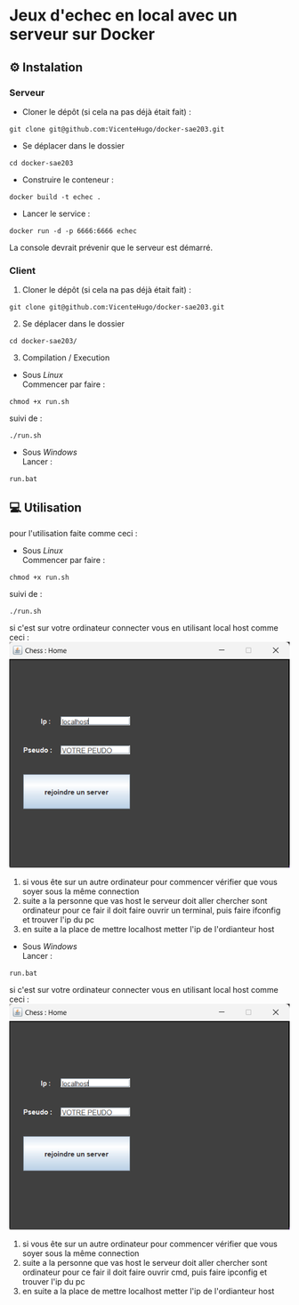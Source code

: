 # Jeux d'echec en local avec un serveur sur Docker



## ⚙️ Instalation
### Serveur

- Cloner le dépôt (si cela na pas déjà était fait) : 
```shell
git clone git@github.com:VicenteHugo/docker-sae203.git
```

- Se déplacer dans le dossier 
```shell
cd docker-sae203
```

- Construire le conteneur :
```shell
docker build -t echec .
```

- Lancer le service :
```shell
docker run -d -p 6666:6666 echec
```

La console devrait prévenir que le serveur est démarré.

### Client
1. Cloner le dépôt (si cela na pas déjà était fait) : 
```shell
git clone git@github.com:VicenteHugo/docker-sae203.git
```

2. Se déplacer dans le dossier 
```shell
cd docker-sae203/
```

3. Compilation / Execution
- Sous *Linux*  
Commencer par faire :
```shell
chmod +x run.sh
```
suivi de :
```shell
./run.sh
```
- Sous *Windows*  
Lancer :
```shell
run.bat
```

## 💻 Utilisation

pour l'utilisation faite comme ceci :

- Sous *Linux*  
Commencer par faire :
```shell
chmod +x run.sh
```
suivi de :
```shell
./run.sh
```
si c'est sur votre ordinateur connecter vous en utilisant local host comme ceci :  
 ![Texte alternatif](/imageREADME/connectPanel.png "Titre de l'image")
  
1. si vous ête sur un autre ordinateur pour commencer vérifier que vous soyer sous la même connection  
2. suite a la personne que vas host le serveur doit aller chercher sont ordinateur pour ce fair il doit faire ouvrir un terminal, puis faire ifconfig et trouver l'ip du pc
3. en suite a la place de mettre localhost metter l'ip de l'ordianteur host


- Sous *Windows*  
Lancer :
```shell
run.bat
```
si c'est sur votre ordinateur connecter vous en utilisant local host comme ceci :  
 ![Texte alternatif](/imageREADME/connectPanel.png "Titre de l'image")
  
1. si vous ête sur un autre ordinateur pour commencer vérifier que vous soyer sous la même connection  
2. suite a la personne que vas host le serveur doit aller chercher sont ordinateur pour ce fair il doit faire ouvrir cmd, puis faire ipconfig et trouver l'ip du pc
3. en suite a la place de mettre localhost metter l'ip de l'ordianteur host